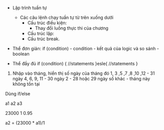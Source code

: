- Lập trình tuần tự
    - Các câu lệnh chạy tuần tự từ trên xuống dưới
        - Cấu trúc điều kiện:
            - Thay đổi luồng thực thi của chương
        - Cấu trúc lặp:
        - Cấu trúc break.


- Thể đơn giản:
    if (condition) - condition - kết quả của logic và so sánh - boolean
- Thể đầy đủ
    if (condition) {
        //statements
    }esle{
        //statements
    }



1. Nhập vào tháng, hiển thị số ngày của tháng đó
1, 3 ,5 ,7 ,8 ,10 ,12 - 31 ngày
4, 6, 9, 11 - 30 ngày
2 - 28 hoặc 29 ngày
số khác - tháng này không tồn tại

Dùng if/else


a1      a2    a3

23000    1    0.95


a2 = (23000 * a1)/1
